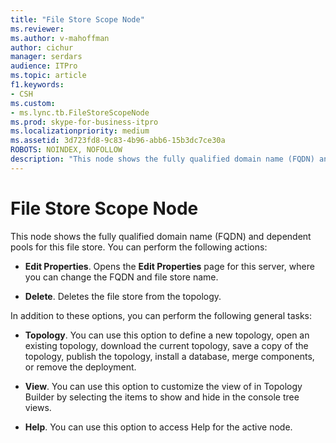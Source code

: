 ```yaml
---
title: "File Store Scope Node"
ms.reviewer: 
ms.author: v-mahoffman
author: cichur
manager: serdars
audience: ITPro
ms.topic: article
f1.keywords:
- CSH
ms.custom:
- ms.lync.tb.FileStoreScopeNode
ms.prod: skype-for-business-itpro
ms.localizationpriority: medium
ms.assetid: 3d723fd8-9c83-4b96-abb6-15b3dc7ce30a
ROBOTS: NOINDEX, NOFOLLOW
description: "This node shows the fully qualified domain name (FQDN) and dependent pools for this file store. You can perform the following actions:"
---
```


# File Store Scope Node
 
This node shows the fully qualified domain name (FQDN) and dependent pools for this file store. You can perform the following actions:
  
- **Edit Properties**. Opens the **Edit Properties** page for this server, where you can change the FQDN and file store name.
    
- **Delete**. Deletes the file store from the topology.
    
In addition to these options, you can perform the following general tasks:
  
- **Topology**. You can use this option to define a new topology, open an existing topology, download the current topology, save a copy of the topology, publish the topology, install a database, merge components, or remove the deployment.
    
- **View**. You can use this option to customize the view of in Topology Builder by selecting the items to show and hide in the console tree views.
    
- **Help**. You can use this option to access Help for the active node.
    

